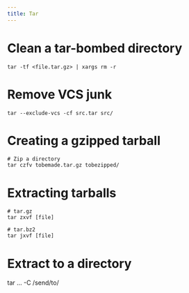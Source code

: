 ```yaml
---
title: Tar
---
```


# Clean a tar-bombed directory
```
tar -tf <file.tar.gz> | xargs rm -r
```

# Remove VCS junk

```
tar --exclude-vcs -cf src.tar src/
```

# Creating a gzipped tarball

```
# Zip a directory
tar czfv tobemade.tar.gz tobezipped/
```

# Extracting tarballs

```
# tar.gz
tar zxvf [file]

# tar.bz2
tar jxvf [file]
```

# Extract to a directory

tar ... -C /send/to/
